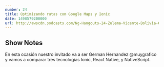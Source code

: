 ```yaml
---
number: 24
title: Optimizando rutas con Google Maps y Ionic
date: 1498579200000
url: http://awscdn.podcasts.com/Ng-Hangouts-24-Zulema-Vicente-Bolivia-Optimizando-rutas-con-Google-Maps-y-Ionic-b4aa.mp3
---
```


## Show Notes

En esta ocasión nuestro invitado va a ser  German Hernandez @muygrafico y vamos a comparar tres tecnologias Ionic, React Native, y NativeScript.
